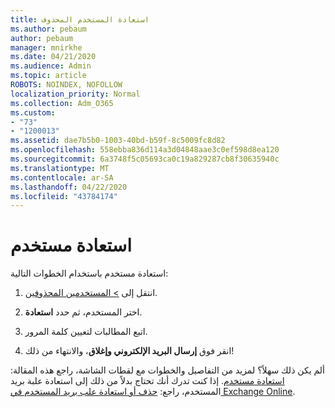```yaml
---
title: استعادة المستخدم المحذوف
ms.author: pebaum
author: pebaum
manager: mnirkhe
ms.date: 04/21/2020
ms.audience: Admin
ms.topic: article
ROBOTS: NOINDEX, NOFOLLOW
localization_priority: Normal
ms.collection: Adm_O365
ms.custom:
- "73"
- "1200013"
ms.assetid: dae7b5b0-1003-40bd-b59f-8c5009fc8d82
ms.openlocfilehash: 558ebba836d114a3d04848aae3c0ef598d8ea120
ms.sourcegitcommit: 6a3748f5c05693ca0c19a829287cb8f30635940c
ms.translationtype: MT
ms.contentlocale: ar-SA
ms.lasthandoff: 04/22/2020
ms.locfileid: "43784174"
---
```

# <a name="restore-a-user"></a>استعادة مستخدم

استعادة مستخدم باستخدام الخطوات التالية:
  
1. انتقل إلى [ \> المستخدمين المحذوفين](https://admin.microsoft.com/adminportal/home#/deletedusers).

2. اختر المستخدم، ثم حدد **استعادة**.

3. اتبع المطالبات لتعيين كلمة المرور.

4. انقر فوق **إرسال البريد الإلكتروني وإغلاق**، والانتهاء من ذلك!

ألم يكن ذلك سهلاً؟ لمزيد من التفاصيل والخطوات مع لقطات الشاشة، راجع هذه المقالة: [استعادة مستخدم](https://docs.microsoft.com/office365/admin/add-users/restore-user). إذا كنت تدرك أنك تحتاج بدلاً من ذلك إلى استعادة علبة بريد المستخدم، راجع: [حذف أو استعادة علب بريد المستخدم في Exchange Online](https://docs.microsoft.com/exchange/recipients-in-exchange-online/delete-or-restore-mailboxes).
